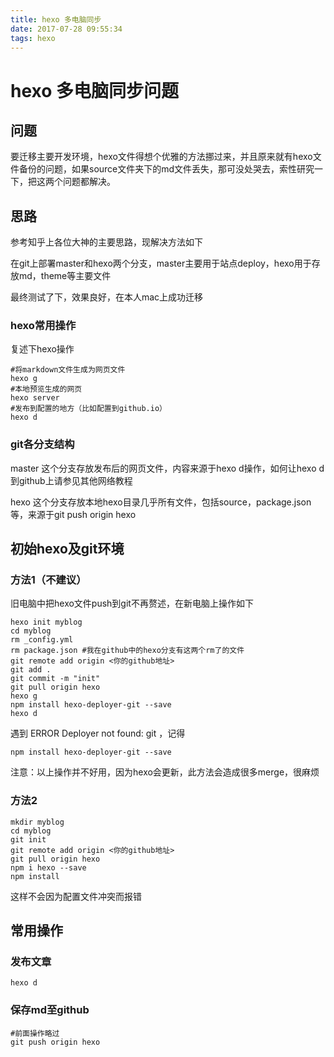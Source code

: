 ```yaml
---
title: hexo 多电脑同步
date: 2017-07-28 09:55:34
tags: hexo
---
```


# hexo 多电脑同步问题

## 问题

要迁移主要开发环境，hexo文件得想个优雅的方法挪过来，并且原来就有hexo文件备份的问题，如果source文件夹下的md文件丢失，那可没处哭去，索性研究一下，把这两个问题都解决。

## 思路

参考知乎上各位大神的主要思路，现解决方法如下

在git上部署master和hexo两个分支，master主要用于站点deploy，hexo用于存放md，theme等主要文件

最终测试了下，效果良好，在本人mac上成功迁移

### hexo常用操作

复述下hexo操作

```
#将markdown文件生成为网页文件
hexo g 	
#本地预览生成的网页
hexo server 				
#发布到配置的地方（比如配置到github.io）
hexo d 	
```
### git各分支结构

master 这个分支存放发布后的网页文件，内容来源于hexo d操作，如何让hexo d到github上请参见其他网络教程

hexo 这个分支存放本地hexo目录几乎所有文件，包括source，package.json等，来源于git push origin hexo

## 初始hexo及git环境

### 方法1（不建议）

旧电脑中把hexo文件push到git不再赘述，在新电脑上操作如下
			
```
hexo init myblog
cd myblog
rm _config.yml
rm package.json #我在github中的hexo分支有这两个rm了的文件
git remote add origin <你的github地址>
git add .
git commit -m "init"
git pull origin hexo
hexo g
npm install hexo-deployer-git --save
hexo d
```
遇到 ERROR Deployer not found: git ，记得

```
npm install hexo-deployer-git --save
```
注意：以上操作并不好用，因为hexo会更新，此方法会造成很多merge，很麻烦

### 方法2

```
mkdir myblog
cd myblog
git init
git remote add origin <你的github地址>
git pull origin hexo 
npm i hexo --save
npm install 

```
	
这样不会因为配置文件冲突而报错

## 常用操作

### 发布文章
```
hexo d
```

### 保存md至github
```
#前面操作略过
git push origin hexo
```